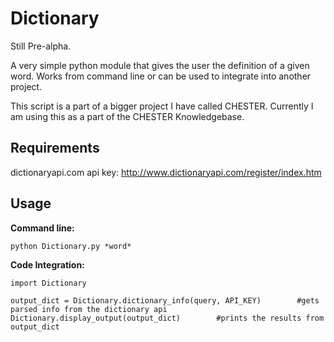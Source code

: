 # Dictionary

Still Pre-alpha.

A very simple python module that gives the user the definition of a given word. Works from command line or can be used to integrate into another project.

This script is a part of a bigger project I have called CHESTER. Currently I am using this as a part of the CHESTER Knowledgebase.

## Requirements


dictionaryapi.com api key: http://www.dictionaryapi.com/register/index.htm
  
## Usage


**Command line:**
```
python Dictionary.py *word*
```
**Code Integration:**
```
import Dictionary

output_dict = Dictionary.dictionary_info(query, API_KEY)        #gets parsed info from the dictionary api
Dictionary.display_output(output_dict)        #prints the results from output_dict 
```
